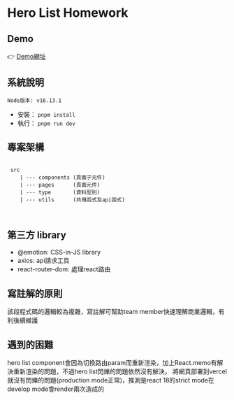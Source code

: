 # Hero List Homework

## Demo
👉 [Demo網址](https://hero-profile.vercel.app/#/heroes)


## 系統說明

`Node版本: v16.13.1`

- 安裝： `pnpm install`
- 執行： `pnpm run dev`




## 專案架構

```

 src
    | --- components (頁面子元件)
    | --- pages      (頁面元件)
    | --- type       (資料型別)
    | --- utils      (共用函式及api函式)

         
```

## 第三方 library
- @emotion: CSS-in-JS library
- axios: api請求工具
- react-router-dom: 處理react路由


## 寫註解的原則
該段程式碼的邏輯較為複雜，寫註解可幫助team member快速理解商業邏輯，有利後續維護

## 遇到的困難
hero list component會因為切換路由param而重新渲染，加上React.memo有解決重新渲染的問題，不過hero list閃爍的問題依然沒有解決，
將網頁部署到vercel就沒有閃爍的問題(production mode正常)，推測是react 18的strict mode在develop mode會render兩次造成的

